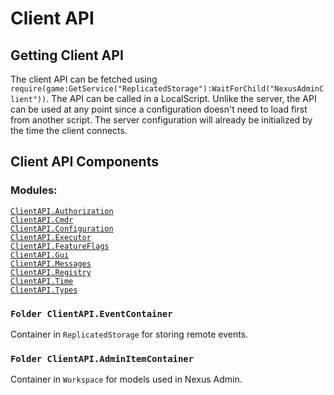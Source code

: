 # Client API

## Getting Client API
The client API can be fetched using `require(game:GetService("ReplicatedStorage"):WaitForChild("NexusAdminClient"))`. The API can be called in a LocalScript. Unlike the
server, the API can be used at any point since a configuration doesn't need to
load first from another script. The server configuration will already
be initialized by the time the client connects.

## Client API Components

### Modules:
[`ClientAPI.Authorization`](modules/authorization.md)<br>
[`ClientAPI.Cmdr`](https://eryn.io/Cmdr/api/Cmdr.html)<br>
[`ClientAPI.Configuration`](modules/configuration.md)<br>
[`ClientAPI.Executor`](modules/executor.md)<br>
[`ClientAPI.FeatureFlags`](https://github.com/TheNexusAvenger/Nexus-Feature-Flags/blob/master/docs/usage.md)<br>
[`ClientAPI.Gui`](modules/gui.md)<br>
[`ClientAPI.Messages`](modules/clientmessages.md)<br>
[`ClientAPI.Registry`](modules/registry.md)<br>
[`ClientAPI.Time`](modules/time.md)<br>
[`ClientAPI.Types`](modules/types.md)<br>

### `Folder ClientAPI.EventContainer`
Container in `ReplicatedStorage` for storing remote events.

### `Folder ClientAPI.AdminItemContainer`
Container in `Workspace` for models used in Nexus Admin.